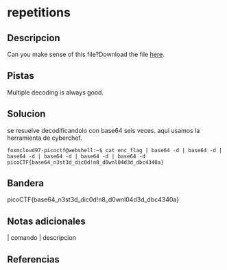 
# repetitions

## Descripcion

Can you make sense of this file?Download the file [here](https://artifacts.picoctf.net/c/295/enc_flag).

## Pistas

Multiple decoding is always good.

## Solucion
se resuelve decodificandolo con base64 seis veces. aqui usamos la herramienta de cyberchef.
```bash()
foxmcloud97-picoctf@webshell:~$ cat enc_flag | base64 -d | base64 -d | base64 -d | base64 -d | base64 -d | base64 -d  
picoCTF{base64_n3st3d_dic0d!n8_d0wnl04d3d_dbc4340a}
```

## Bandera

picoCTF{base64_n3st3d_dic0d!n8_d0wnl04d3d_dbc4340a}

## Notas adicionales

| comando | descripcion

## Referencias
